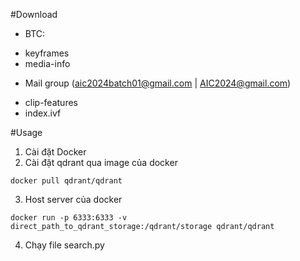 #Download
- BTC:
+ keyframes
+ media-info
- Mail group (aic2024batch01@gmail.com | AIC2024@gmail.com)
+ clip-features
+ index.ivf

#Usage
1. Cài đặt Docker
2. Cài đặt qdrant qua image của docker
```
docker pull qdrant/qdrant
```
3. Host server của docker 
```
docker run -p 6333:6333 -v direct_path_to_qdrant_storage:/qdrant/storage qdrant/qdrant
```
4. Chạy file search.py 